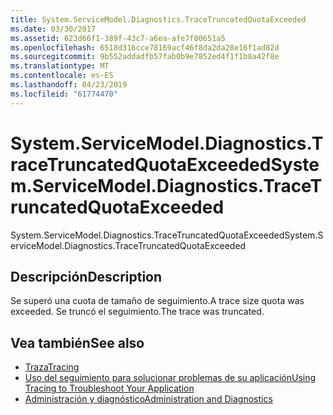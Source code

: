 ```yaml
---
title: System.ServiceModel.Diagnostics.TraceTruncatedQuotaExceeded
ms.date: 03/30/2017
ms.assetid: 623d66f1-389f-43c7-a6ea-afe7f80651a5
ms.openlocfilehash: 6518d316cce78169acf46f8da2da28e16f1ad82d
ms.sourcegitcommit: 9b552addadfb57fab0b9e7852ed4f1f1b8a42f8e
ms.translationtype: MT
ms.contentlocale: es-ES
ms.lasthandoff: 04/23/2019
ms.locfileid: "61774470"
---
```

# <a name="systemservicemodeldiagnosticstracetruncatedquotaexceeded"></a><span data-ttu-id="1a5ef-102">System.ServiceModel.Diagnostics.TraceTruncatedQuotaExceeded</span><span class="sxs-lookup"><span data-stu-id="1a5ef-102">System.ServiceModel.Diagnostics.TraceTruncatedQuotaExceeded</span></span>
<span data-ttu-id="1a5ef-103">System.ServiceModel.Diagnostics.TraceTruncatedQuotaExceeded</span><span class="sxs-lookup"><span data-stu-id="1a5ef-103">System.ServiceModel.Diagnostics.TraceTruncatedQuotaExceeded</span></span>  
  
## <a name="description"></a><span data-ttu-id="1a5ef-104">Descripción</span><span class="sxs-lookup"><span data-stu-id="1a5ef-104">Description</span></span>  
 <span data-ttu-id="1a5ef-105">Se superó una cuota de tamaño de seguimiento.</span><span class="sxs-lookup"><span data-stu-id="1a5ef-105">A trace size quota was exceeded.</span></span> <span data-ttu-id="1a5ef-106">Se truncó el seguimiento.</span><span class="sxs-lookup"><span data-stu-id="1a5ef-106">The trace was truncated.</span></span>  
  
## <a name="see-also"></a><span data-ttu-id="1a5ef-107">Vea también</span><span class="sxs-lookup"><span data-stu-id="1a5ef-107">See also</span></span>

- [<span data-ttu-id="1a5ef-108">Traza</span><span class="sxs-lookup"><span data-stu-id="1a5ef-108">Tracing</span></span>](../../../../../docs/framework/wcf/diagnostics/tracing/index.md)
- [<span data-ttu-id="1a5ef-109">Uso del seguimiento para solucionar problemas de su aplicación</span><span class="sxs-lookup"><span data-stu-id="1a5ef-109">Using Tracing to Troubleshoot Your Application</span></span>](../../../../../docs/framework/wcf/diagnostics/tracing/using-tracing-to-troubleshoot-your-application.md)
- [<span data-ttu-id="1a5ef-110">Administración y diagnóstico</span><span class="sxs-lookup"><span data-stu-id="1a5ef-110">Administration and Diagnostics</span></span>](../../../../../docs/framework/wcf/diagnostics/index.md)
